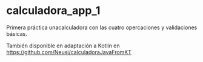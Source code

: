# calculadora_app_1

Primera práctica unacalculadora con las cuatro opercaciones y validaciones básicas.

También disponible en adaptación a Kotlin en https://github.com/Neusj/calculadoraJavaFromKT
